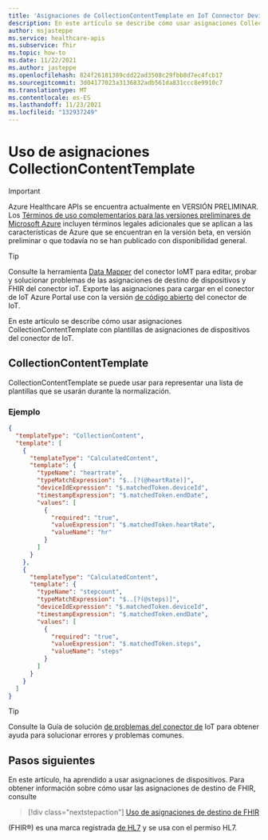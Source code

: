 ```yaml
---
title: 'Asignaciones de CollectionContentTemplate en IoT Connector Device Mappings: API de Azure Healthcare'
description: En este artículo se describe cómo usar asignaciones CollectionContentTemplate con asignaciones de dispositivos del conector de IoT.
author: msjasteppe
ms.service: healthcare-apis
ms.subservice: fhir
ms.topic: how-to
ms.date: 11/22/2021
ms.author: jasteppe
ms.openlocfilehash: 824f26181389cdd22ad3508c29fbb8d7ec4fcb17
ms.sourcegitcommit: 3d04177023a3136832adb561da831ccc8e9910c7
ms.translationtype: MT
ms.contentlocale: es-ES
ms.lasthandoff: 11/23/2021
ms.locfileid: "132937249"
---
```

# <a name="how-to-use-collectioncontenttemplate-mappings"></a>Uso de asignaciones CollectionContentTemplate

> [!IMPORTANT]
> Azure Healthcare APIs se encuentra actualmente en VERSIÓN PRELIMINAR. Los [Términos de uso complementarios para las versiones preliminares de Microsoft Azure](https://azure.microsoft.com/support/legal/preview-supplemental-terms/) incluyen términos legales adicionales que se aplican a las características de Azure que se encuentran en la versión beta, en versión preliminar o que todavía no se han publicado con disponibilidad general.

> [!TIP]
> Consulte la herramienta [Data Mapper](https://github.com/microsoft/iomt-fhir/tree/master/tools/data-mapper) del conector IoMT para editar, probar y solucionar problemas de las asignaciones de destino de dispositivos y FHIR del conector ioT. Exporte las asignaciones para cargar en el conector de IoT Azure Portal use con la versión [de código abierto](https://github.com/microsoft/iomt-fhir) del conector de IoT.

En este artículo se describe cómo usar asignaciones CollectionContentTemplate con plantillas de asignaciones de dispositivos del conector de IoT.

## <a name="collectioncontenttemplate"></a>CollectionContentTemplate

CollectionContentTemplate se puede usar para representar una lista de plantillas que se usarán durante la normalización.
                                                             
### <a name="example"></a>Ejemplo

```json
{
  "templateType": "CollectionContent",
  "template": [
    {
      "templateType": "CalculatedContent",
      "template": {
        "typeName": "heartrate",
        "typeMatchExpression": "$..[?(@heartRate)]",
        "deviceIdExpression": "$.matchedToken.deviceId",
        "timestampExpression": "$.matchedToken.endDate",
        "values": [
          {
            "required": "true",
            "valueExpression": "$.matchedToken.heartRate",
            "valueName": "hr"
          }
        ]
      }
    },
    {
      "templateType": "CalculatedContent",
      "template": {
        "typeName": "stepcount",
        "typeMatchExpression": "$..[?(@steps)]",
        "deviceIdExpression": "$.matchedToken.deviceId",
        "timestampExpression": "$.matchedToken.endDate",
        "values": [
          {
            "required": "true",
            "valueExpression": "$.matchedToken.steps",
            "valueName": "steps"
          }
        ]
      }
    }
  ]
}
```
> [!TIP]
> Consulte la Guía de solución [de problemas del conector de](./iot-troubleshoot-guide.md) IoT para obtener ayuda para solucionar errores y problemas comunes.

## <a name="next-steps"></a>Pasos siguientes

En este artículo, ha aprendido a usar asignaciones de dispositivos. Para obtener información sobre cómo usar las asignaciones de destino de FHIR, consulte

>[!div class="nextstepaction"]
>[Uso de asignaciones de destino de FHIR](how-to-use-fhir-mappings.md)

(FHIR&#174;) es una marca registrada [de HL7](https://hl7.org/fhir/) y se usa con el permiso HL7.
